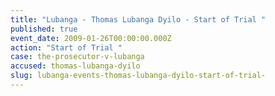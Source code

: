 ```yaml
---
title: "Lubanga - Thomas Lubanga Dyilo - Start of Trial "
published: true
event_date: 2009-01-26T00:00:00.000Z
action: "Start of Trial "
case: the-prosecutor-v-lubanga
accused: thomas-lubanga-dyilo
slug: lubanga-events-thomas-lubanga-dyilo-start-of-trial-
---
```

